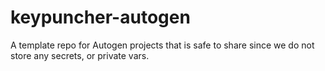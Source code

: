 # keypuncher-autogen
A template repo for Autogen projects that is safe to share since we do not store any secrets, or private vars.
